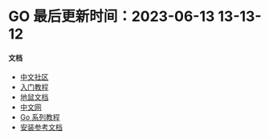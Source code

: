 <!--
 * @Description:
 * @Author: panrui
 * @Date: 2023-04-25 08:57:17
 * @LastEditTime: 2023-07-04 10:27:27
 * @LastEditors: panrui
 * 不忘初心,不负梦想
-->

# GO 最后更新时间：2023-06-13 13-13-12

#### 文档

- [中文社区](https://www.golangtc.com/)
- [入门教程](http://c.biancheng.net/golang/)
- [地鼠文档](https://www.topgoer.cn/)
- [中文网](https://studygolang.com/)
- [Go 系列教程](https://studygolang.com/subject/2)
- [安装参考文档](https://blog.csdn.net/qq_44830881/article/details/123457805)
